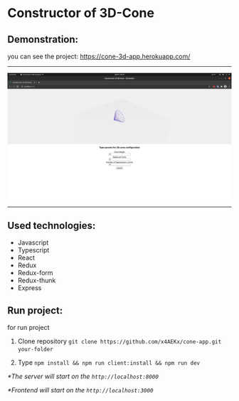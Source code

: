 # Constructor of 3D-Cone

## Demonstration:

you can see the project:
https://cone-3d-app.herokuapp.com/

---

![Cone image](https://github.com/x4aekx/cone-app/raw/master/image/cone.png)

---

## Used technologies:

+ Javascript
+ Typescript
+ React
+ Redux
+ Redux-form
+ Redux-thunk
+ Express

## Run project:

for run project

1. Clone repository 
`git clone https://github.com/x4AEKx/cone-app.git your-folder`

1. Type 
`npm install && npm run client:install && npm run dev`

_\*The server will start on the `http://localhost:8000`_

_\*Frontend will start on the `http://localhost:3000`_
